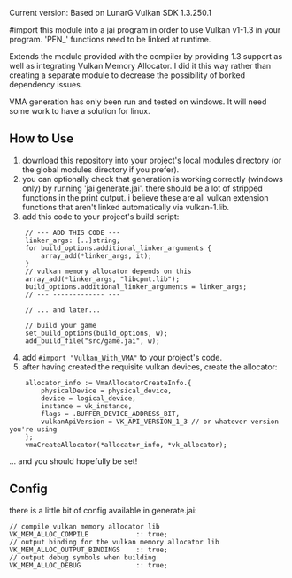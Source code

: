 Current version: Based on LunarG Vulkan SDK 1.3.250.1

#import this module into a jai program in order to use Vulkan v1-1.3 in your program. 'PFN_' functions need to be linked at runtime.

Extends the module provided with the compiler by providing 1.3 support as well as integrating Vulkan Memory Allocator. I did it this way rather than creating a separate module to decrease the possibility of borked dependency issues.

VMA generation has only been run and tested on windows. It will need some work to have a solution for linux.

## How to Use
1. download this repository into your project's local modules directory (or the global modules directory if you prefer).
2. you can optionally check that generation is working correctly (windows only) by running 'jai generate.jai'. there should be a lot of stripped functions in the print output. i believe these are all vulkan extension functions that aren't linked automatically via vulkan-1.lib.
3. add this code to your project's build script:
```
    // --- ADD THIS CODE ---
    linker_args: [..]string;
    for build_options.additional_linker_arguments {
        array_add(*linker_args, it);
    }
    // vulkan memory allocator depends on this
    array_add(*linker_args, "libcpmt.lib");
    build_options.additional_linker_arguments = linker_args;
    // --- ------------- ---

    // ... and later...

    // build your game
    set_build_options(build_options, w);
    add_build_file("src/game.jai", w);
```
4. add `#import "Vulkan_With_VMA"` to your project's code.
5. after having created the requisite vulkan devices, create the allocator:
```
    allocator_info := VmaAllocatorCreateInfo.{
        physicalDevice = physical_device,
        device = logical_device,
        instance = vk_instance,
        flags = .BUFFER_DEVICE_ADDRESS_BIT,
        vulkanApiVersion = VK_API_VERSION_1_3 // or whatever version you're using
    };
    vmaCreateAllocator(*allocator_info, *vk_allocator);
```
... and you should hopefully be set!

## Config
there is a little bit of config available in generate.jai:
```
// compile vulkan memory allocator lib
VK_MEM_ALLOC_COMPILE            :: true;
// output binding for the vulkan memory allocator lib
VK_MEM_ALLOC_OUTPUT_BINDINGS    :: true;
// output debug symbols when building
VK_MEM_ALLOC_DEBUG              :: true;
```
